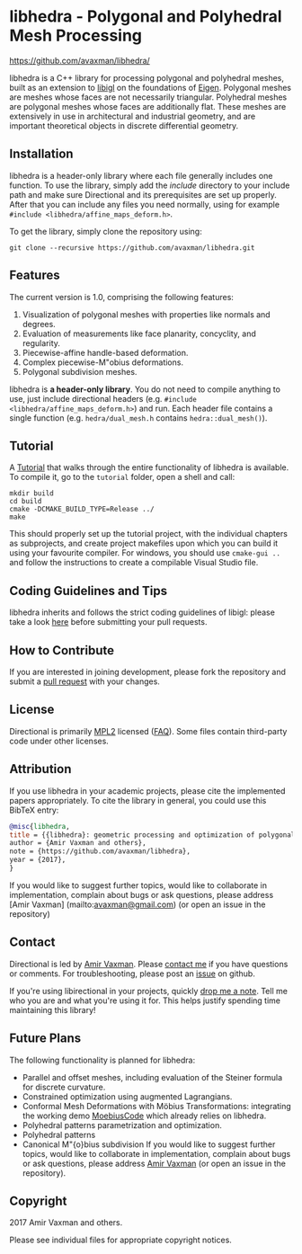 # libhedra - Polygonal and Polyhedral Mesh Processing

<!---[![Build Status](https://travis-ci.org/libigl/libigl.svg?branch=master)](https://travis-ci.org/libigl/libigl)
[![Build status](https://ci.appveyor.com/api/projects/status/mf3t9rnhco0vhly8/branch/master?svg=true)](https://ci.appveyor.com/project/danielepanozzo/libigl-6hjk1/branch/master)
![](libigl-teaser.png)!--->

<https://github.com/avaxman/libhedra/>

libhedra is a C++ library for processing polygonal and polyhedral meshes, built as an extension to [libigl](https://www.github.com/libigl/libigl) on the foundations of [Eigen](http://eigen.tuxfamily.org/). Polygonal meshes are meshes whose faces are not necessarily triangular. Polyhedral meshes are polygonal meshes whose faces are additionally flat. These meshes are extensively in use in architectural and industrial geometry, and are important theoretical objects in discrete differential geometry.

## Installation
libhedra is a header-only library where each file generally includes one function. To use the library, simply add the _include_ directory to your include path and make sure Directional and its prerequisites are set up properly. After that you can include any files you need normally, using for example `#include <libhedra/affine_maps_deform.h>`.

To get the library, simply clone the repository using:
```git
git clone --recursive https://github.com/avaxman/libhedra.git
```

## Features
The current version is 1.0, comprising the following features:

1. Visualization of polygonal meshes with properties like normals and degrees.
2. Evaluation of measurements like face planarity, concyclity, and regularity.
3. Piecewise-affine handle-based deformation.
4. Complex piecewise-M\"obius deformations.
5. Polygonal subdivision meshes.

libhedra is **a header-only library**. You do not need to compile anything to use,
just include directional headers (e.g. `#include <libhedra/affine_maps_deform.h>`) and run.  Each
header file contains a single function (e.g. `hedra/dual_mesh.h` contains
`hedra::dual_mesh()`). 


## Tutorial
A [Tutorial](https://avaxman.github.io/libhedra/tutorial/) that walks through the entire functionality of libhedra is available. To compile it, go to the `tutorial` folder, open a shell and call:

```
mkdir build
cd build
cmake -DCMAKE_BUILD_TYPE=Release ../
make
```
This should properly set up the tutorial project, with the individual chapters as subprojects, and create project makefiles upon which you can build it using your favourite compiler. For windows, you should use `cmake-gui ..` and follow the instructions to create a compilable Visual Studio file.

## Coding Guidelines and Tips

libhedra inherits and follows the strict coding guidelines of libigl: please take a look [here](http://libigl.github.io/libigl/style-guidelines) before submitting your pull requests.


## How to Contribute

If you are interested in joining development, please fork the repository and submit a [pull request](https://help.github.com/articles/using-pull-requests/) with your changes.

## License
Directional is primarily [MPL2](http://www.mozilla.org/MPL/2.0/) licensed ([FAQ](http://www.mozilla.org/MPL/2.0/FAQ.html)). Some files contain third-party code under other licenses. 

## Attribution

If you use libhedra in your academic projects, please cite the implemented papers appropriately. To cite the library in general, you could use this BibTeX entry:

```bibtex
@misc{libhedra,
title = {{libhedra}: geometric processing and optimization of polygonal meshes,
author = {Amir Vaxman and others},
note = {https://github.com/avaxman/libhedra},
year = {2017},
}
```

If you would like to suggest further topics, would like to collaborate in implementation, complain about bugs or ask questions, please address [Amir Vaxman] (mailto:avaxman@gmail.com) (or open an issue in the repository)

## Contact

Directional is led by [Amir Vaxman](http://www.staff.science.uu.nl/~vaxma001/). Please [contact me](mailto:avaxman@gmail.com) if you have questions or comments. For troubleshooting, please post an [issue](https://github.com/avaxman/Directional/issues) on github.

If you're using libirectional in your projects, quickly [drop me a note](mailto:avaxman@gmail.com). Tell me who you are and what you're using it for. This helps justify spending time maintaining this library!

## Future Plans

The following functionality is planned for libhedra:

* Parallel and offset meshes, including evaluation of the Steiner formula for discrete curvature.
* Constrained optimization using augmented Lagrangians.
* Conformal Mesh Deformations with M&ouml;bius Transformations: integrating the working demo [MoebiusCode](https://github.com/avaxman/MoebiusCode) which already relies on libhedra.
* Polyhedral patterns parametrization and optimization.
* Polyhedral patterns
* Canonical M\"{o}bius subdivision
If you would like to suggest further topics, would like to collaborate in implementation, complain about bugs or ask questions, please address [Amir Vaxman](avaxman@gmail.com) (or open an issue in the repository).

## Copyright
2017 Amir Vaxman and others.

Please see individual files for appropriate copyright notices.
